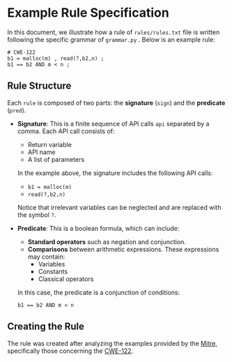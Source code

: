 # Example Rule Specification
In this document, we illustrate how a rule of `rules/rules.txt` file is written following the specific grammar of `grammar.py` . Below is an example rule:
```text
# CWE-122
b1 = malloc(m) , read(?,b2,n) ;
b1 == b2 AND m < n ;
```
## Rule Structure
Each `rule` is composed of two parts: the **signature** (`sign`) and the **predicate** (`pred`).

- **Signature**: This is a finite sequence of API calls `api` separated by a comma. Each API call consists of:

  - Return variable
  - API name
  - A list of parameters

  In the example above, the signature includes the following API calls:
  - `b1 = malloc(m)`
  - `read(?,b2,n)`
  
  Notice that irrelevant variables can be neglected and are replaced with the symbol `?`.
- **Predicate**: This is a boolean formula, which can include:
  - **Standard operators** such as negation and conjunction.
  - **Comparisons** between arithmetic expressions. These expressions may contain:
    - Variables
    - Constants
    - Classical operators
  
  In this case, the predicate is a conjunction of conditions:
  ```text
  b1 == b2 AND m < n 
  ```
## Creating the Rule
The rule was created after analyzing the examples provided by the [Mitre](https://cwe.mitre.org/), specifically those concerning the [CWE-122](https://cwe.mitre.org/data/definitions/122.html).